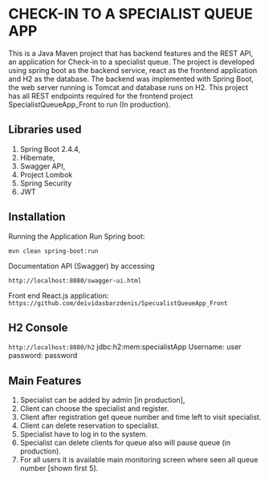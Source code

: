 # CHECK-IN TO A SPECIALIST QUEUE APP

This is a Java Maven project that has backend features and the REST API, an application for Check-in to a specialist queue.
The project is developed using spring boot as the backend service, react as the frontend application and H2 as the database.
The backend was implemented with Spring Boot, the web server running is Tomcat and database runs on H2.
This project has all REST endpoints required for the frontend project SpecialistQueueApp_Front to run (In production).

## Libraries used
1. Spring Boot 2.4.4,
2. Hibernate,
3. Swagger API,
4. Project Lombok
5. Spring Security
6. JWT

## Installation
Running the Application Run Spring boot:

`mvn clean spring-boot:run`

Documentation API (Swagger) by accessing

`http://localhost:8080/swagger-ui.html`

Front end React.js application:
`https://github.com/deividasbarzdenis/SpecualistQueueApp_Front`

## H2 Console
`http://localhost:8080/h2` 
jdbc:h2:mem:specialistApp
Username: user
password: password

## Main Features
1. Specialist can be added by admin [in production],
2. Client can choose the specialist and register.
3. Client after registration get queue number and time left to visit specialist.
4. Client can delete reservation to specialist.
5. Specialist have to log in to the system.
6. Specialist can delete clients for queue also will pause queue (in production).
7. For all users it is available main monitoring screen where seen all queue number [shown first 5]. 
